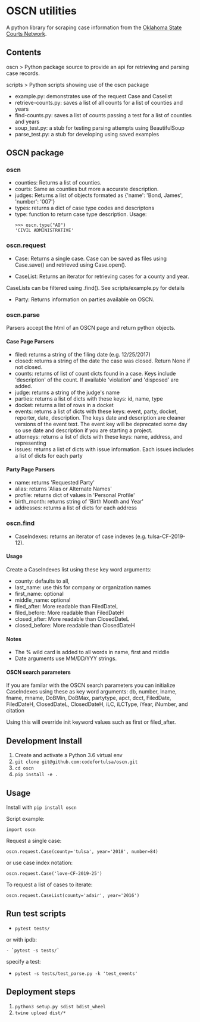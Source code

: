 # OSCN utilities

A python library for scraping case information from the [Oklahoma State Courts Network](https://www.oscn.net/dockets/).

## Contents

oscn > Python package source to provide an api for retrieving and parsing case records.

scripts > Python scripts showing use of the oscn package
- example.py: demonstrates use of the request Case and Caselist
- retrieve-counts.py: saves a list of all counts for a list of counties and years
- find-counts.py: saves a list of counts passing a test for a list of counties and years
- soup_test.py: a stub for testing parsing attempts using BeautifulSoup
- parse_test.py: a stub for developing using saved examples


## OSCN package

### oscn

- counties: Returns a list of counties.
- courts: Same as counties but more a accurate description.
- judges: Returns a list of objects formated as {'name': 'Bond, James', 'number': '007'}
- types: returns a dict of case type codes and descriptons
- type: function to return case type description.  Usage: 
  ```
  >>> oscn.type("AO")
  'CIVIL ADMINISTRATIVE'
  ```

### oscn.request

- Case: Returns a single case.  Case can be saved as files using Case.save() and retrieved using Case.open().

- CaseList: Returns an iterator for retrieving cases for a county and year.

 CaseLists can be filtered using .find().  See scripts/example.py for details

 - Party: Returns information on parties available on OSCN.


### oscn.parse
Parsers accept the html of an OSCN page and return python objects.

#### Case Page Parsers
- filed: returns a string of the filing date (e.g. 12/25/2017)
- closed: returns a string of the date the case was closed.  Return None if not closed.
- counts: returns of list of count dicts found in a case.  Keys include 'description'
of the count. If available 'violation' and 'disposed' are added.
- judge: returns a string of the judge's name
- parties: returns a list of dicts with these keys: id, name, type
- docket: returns a list of rows in a docket
- events: returns a list of dicts with these keys: event, party, docket, reporter, date, description.  The keys date and description are cleaner versions of the event text.  The event key will be deprecated       some day so use date and description if you are starting a project.
- attorneys: returns a list of dicts with these keys: name, address, and representing
- issues: returns a list of dicts with issue information. Each issues includes a list of dicts for each party

#### Party Page Parsers
- name: returns 'Requested Party'
- alias: returns 'Alias or Alternate Names'
- profile: returns dict of values in 'Personal Profile'
- birth_month: returns string of 'Birth Month and Year'
- addresses: returns a list of dicts for each address

### oscn.find

- CaseIndexes: returns an iterator of case indexes (e.g. tulsa-CF-2019-12).

#### Usage

Create a CaseIndexes list using these key word arguments:
- county: defaults to all,
- last_name: use this for company or organization names
- first_name: optional
- middle_name: optional
- filed_after:   More readable than FiledDateL
- filed_before:  More readable than FiledDateH
- closed_after:  More readable than ClosedDateL
- closed_before: More readable than ClosedDateH

#### Notes
* The % wild card is added to all words in name, first and middle
* Date arguments use MM/DD/YYY strings.


#### OSCN search parameters
If you are familar with the OSCN search parameters you can initialize CaseIndexes using these as key word arguments: db, number, lname, fname, mname, DoBMin, DoBMax, partytype, apct, dcct, FiledDate, FiledDateH, ClosedDateL, ClosedDateH, iLC, iLCType, iYear, iNumber, and citation

Using this will override init keyword values such as first or filed_after.


## Development Install

1. Create and activate a Python 3.6 virtual env
1. `git clone git@github.com:codefortulsa/oscn.git`
1. `cd oscn`
1. `pip install -e .`

## Usage

Install with `pip install oscn`

Script example:

`import oscn`

Request a single case:

`oscn.request.Case(county='tulsa', year='2018', number=84)`

or use case index notation:

`oscn.request.Case('love-CF-2019-25')`

To request a list of cases to iterate:

`oscn.request.CaseList(county='adair', year='2016')`

## Run test scripts

- `pytest tests/`

or with ipdb:

    - `pytest -s tests/`

specify a test:

   - `pytest -s tests/test_parse.py -k 'test_events'`

## Deployment steps

1. `python3 setup.py sdist bdist_wheel`
1. `twine upload dist/*`
